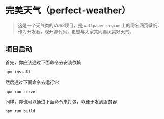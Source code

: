 # 完美天气（perfect-weather）

> 这是一个天气类的Vue3项目，是 `wallpaper engine` 上的同名网页壁纸，作为开发者，现开源代码，更想与大家共同遇见美好天气。

## 项目启动
首先，你应该通过下面命令去安装依赖
```shell
npm install
```

然后通过下面命令去运行它
```shell
npm run serve
```

同样，你也可以通过下面命令来打包，以便于发到服务器
```shell
npm run build
```

